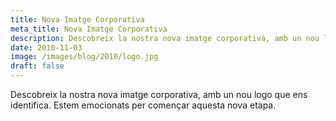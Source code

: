 ```yaml
---
title: Nova Imatge Corporativa
meta_title: Nova Imatge Corporativa
description: Descobreix la nostra nova imatge corporativa, amb un nou logo que ens identifica. Estem emocionats per començar aquesta nova etapa.
date: 2010-11-03
image: /images/blog/2010/logo.jpg
draft: false
---
```


Descobreix la nostra nova imatge corporativa, amb un nou logo que ens identifica. Estem emocionats per començar aquesta nova etapa.
